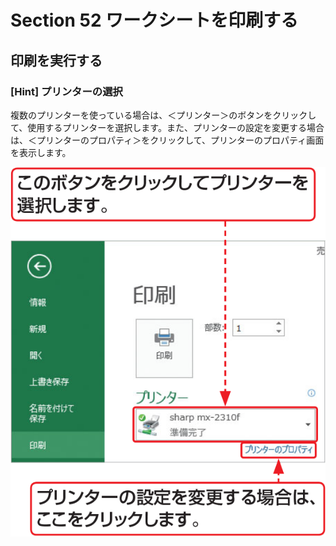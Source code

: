 # Section 52 ワークシートを印刷する

## 印刷を実行する

### [Hint] プリンターの選択

複数のプリンターを使っている場合は、＜プリンター＞のボタンをクリックして、使用するプリンターを選択します。また、プリンターの設定を変更する場合は、＜プリンターのプロパティ＞をクリックして、プリンターのプロパティ画面を表示します。

![hint](002.png)
